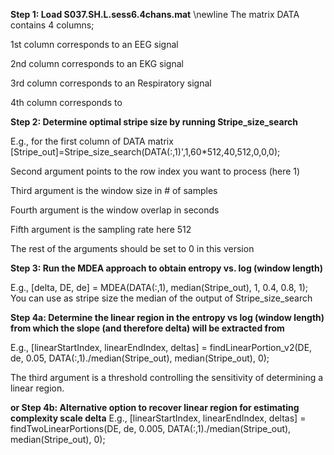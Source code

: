 **Step 1: Load S037.SH.L.sess6.4chans.mat**
\newline
The matrix DATA contains 4 columns; 

1st column corresponds to an EEG signal

2nd column corresponds to an EKG signal

3rd column corresponds to an Respiratory signal

4th column corresponds to

**Step 2: Determine optimal stripe size by running Stripe_size_search**

E.g., for the first column of DATA matrix
[Stripe_out]=Stripe_size_search(DATA(:,1)',1,60*512,40,512,0,0,0);

Second argument points to the row index you want to process (here 1)

Third argument is the window size in # of samples

Fourth argument is the window overlap in seconds

Fifth argument is the sampling rate here 512

The rest of the arguments should be set to 0 in this version

**Step 3: Run the MDEA approach to obtain entropy vs. log (window length)**

E.g., [delta, DE, de]  = MDEA(DATA(:,1), median(Stripe_out), 1, 0.4, 0.8, 1);
You can use as stripe size the median of the output of  Stripe_size_search

**Step 4a: Determine the linear region in the entropy vs log (window length) from which the slope (and therefore delta) will be extracted from**

E.g., [linearStartIndex, linearEndIndex, deltas] = findLinearPortion_v2(DE, de, 0.05, DATA(:,1)./median(Stripe_out), median(Stripe_out), 0);

The third argument is a threshold controlling the sensitivity of determining a linear region.

**or Step 4b: Alternative option to recover linear region for estimating complexity scale delta**
E.g., [linearStartIndex, linearEndIndex, deltas] = findTwoLinearPortions(DE, de, 0.005, DATA(:,1)./median(Stripe_out), median(Stripe_out), 0);




